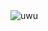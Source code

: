 <img src="https://myreadme.vercel.app/api/embed/kewmine?panels=userstatistics,toprepositories,toplanguages,commitgraph" alt="uwu" />
